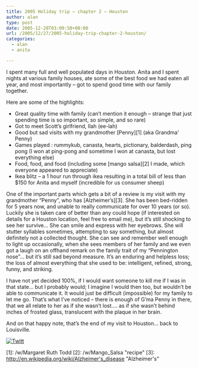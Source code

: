 ```yaml
---
title: 2005 Holiday trip – chapter 2 – Houston
author: alan
type: post
date: 2005-12-28T03:09:50+00:00
url: /2005/12/27/2005-holiday-trip-chapter-2-houston/
categories:
  - alan
  - anita

---
```

I spent many full and well populated days in Houston. Anita and I spent nights at various family houses, ate some of the best food we had eaten all year, and most importantly &#8211; got to spend good time with our family together.

Here are some of the highlights:

  * Great quality time with family (can&#8217;t mention it enough &#8211; strange that just spending time is so important, so simple, and so rare)
  * Got to meet Scott&#8217;s girlfriend, Ilah (ee-lah)
  * Good but sad visits with my grandmother [Penny][1] (aka Grandma&#8217; Penny)
  * Games played : rummykub, canasta, hearts, pictionary, balderdash, ping pong (I won at ping-pong and sometime I won at canasta, but lost everything else)
  * Food, food, and food (including some [mango salsa][2] I made, which everyone appeared to appreciate)
  * Ikea blitz &#8211; a 1 hour run through ikea resulting in a total bill of less than $150 for Anita and myself (incredible for us consumer sheep)

One of the important parts which gets a bit of a review is my visit with my grandmother &#8220;Penny&#8221;, who has [Alzheimer&#8217;s][3]. She has been bed-ridden for 5 years now, and unable to really communicate for over 10 years (or so). Luckily she is taken care of better than any could hope (if interested on details for a Houston location, feel free to email me), but it&#8217;s still shocking to see her survive&#8230; She can smile and express with her eyebrows. She will stutter syllables sometimes, attempting to say something, but almost definitely not a collected thought. She can see and remember well enough to light up occasionally, when she sees members of her family and we even got a laugh on an offhand remark on the family trait of my &#8220;Pennington nose&#8221;&#8230; but it&#8217;s still sad beyond measure. It&#8217;s an enduring and helpless loss; the loss of almost everything that she used to be: intelligent, refined, strong, funny, and striking.

I have not yet decided 100%, if I would want someone to kill me if I was in that state&#8230; but I probably would; I imagine I would then too, but wouldn&#8217;t be able to communicate it. It would just be difficult (impossible) for my family to let me go. That&#8217;s what I&#8217;ve noticed &#8211; there is enough of G&#8217;ma Penny in there, that we all relate to her as if she wasn&#8217;t lost&#8230;. as if she wasn&#8217;t behind inches of frosted glass, translucent with the plaque in her brain.

And on that happy note, that&#8217;s the end of my visit to Houston&#8230; back to Louisville.

<div class="twttr_button">
  <a href="http://twitter.com/share?url=https://zeroasterisk.com/2005/12/27/2005-holiday-trip-chapter-2-houston/&text=2005+Holiday+trip+-+chapter+2+-+Houston" target="_blank" title="Click here if you like this article."> <img src="http://zeroasterisk.com/wp-content/plugins/twitter-plugin/images/twitt.gif" alt="Twitt" /> </a>
</div>

 [1]: /w/Margaret Ruth Todd
 [2]: /w/Mango_Salsa "recipe"
 [3]: http://en.wikipedia.org/wiki/Alzheimer's_disease "Alzheimer's"